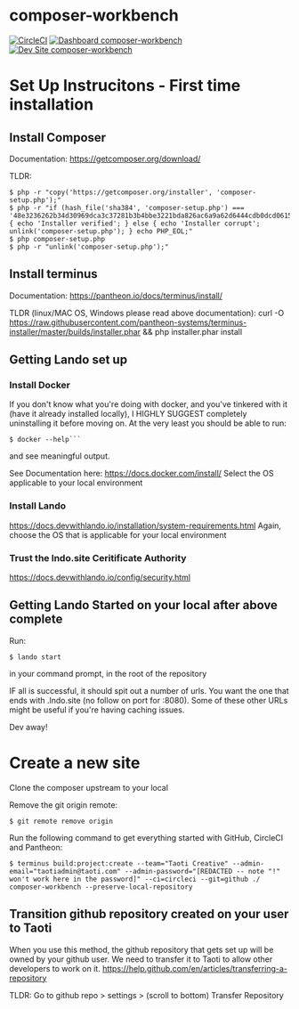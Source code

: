 # composer-workbench

[![CircleCI](https://circleci.com/gh/traverus/composer-workbench.svg?style=shield)](https://circleci.com/gh/traverus/composer-workbench)
[![Dashboard composer-workbench](https://img.shields.io/badge/dashboard-composer_workbench-yellow.svg)](https://dashboard.pantheon.io/sites/b6f371ff-d036-4bf6-a57b-6f2c73763add#dev/code)
[![Dev Site composer-workbench](https://img.shields.io/badge/site-composer_workbench-blue.svg)](http://dev-composer-workbench.pantheonsite.io/)

# Set Up Instrucitons - First time installation

## Install Composer
Documentation:
https://getcomposer.org/download/

TLDR:
```
$ php -r "copy('https://getcomposer.org/installer', 'composer-setup.php');"
$ php -r "if (hash_file('sha384', 'composer-setup.php') === '48e3236262b34d30969dca3c37281b3b4bbe3221bda826ac6a9a62d6444cdb0dcd0615698a5cbe587c3f0fe57a54d8f5') { echo 'Installer verified'; } else { echo 'Installer corrupt'; unlink('composer-setup.php'); } echo PHP_EOL;"
$ php composer-setup.php
$ php -r "unlink('composer-setup.php');"
```
## Install terminus
Documentation:
https://pantheon.io/docs/terminus/install/

TLDR (linux/MAC OS, Windows please read above documentation):
curl -O https://raw.githubusercontent.com/pantheon-systems/terminus-installer/master/builds/installer.phar && php installer.phar install

## Getting Lando set up

### Install Docker

If you don't know what you're doing with docker, and you've tinkered with it (have it already installed locally), I HIGHLY SUGGEST completely uninstalling it before moving on.
At the very least you should be able to run:
```
$ docker --help```
```
and see meaningful output.

See Documentation here:
https://docs.docker.com/install/
Select the OS applicable to your local environment

### Install Lando
https://docs.devwithlando.io/installation/system-requirements.html
Again, choose the OS that is applicable for your local environment

### Trust the lndo.site Ceritificate Authority
https://docs.devwithlando.io/config/security.html

## Getting Lando Started on your local after above complete

Run:
```
$ lando start
```
in your command prompt, in the root of the repository

IF all is successful, it should spit out a number of urls. You want the one that ends with .lndo.site (no follow on port for :8080). Some of these other URLs might be useful if you're having caching issues.

Dev away!


# Create a new site
Clone the composer upstream to your local

Remove the git origin remote:
```
$ git remote remove origin
```

Run the following command to get everything started with GitHub, CircleCI and Pantheon:
```
$ terminus build:project:create --team="Taoti Creative" --admin-email="taotiadmin@taoti.com" --admin-password="[REDACTED -- note "!" won't work here in the password]" --ci=circleci --git=github ./ composer-workbench --preserve-local-repository
```

## Transition github repository created on your user to Taoti
When you use this method, the github repository that gets set up will be owned by your github user. We need to transfer it to Taoti to allow other developers to work on it.
https://help.github.com/en/articles/transferring-a-repository

TLDR:
Go to github repo > settings > (scroll to bottom) Transfer Repository
